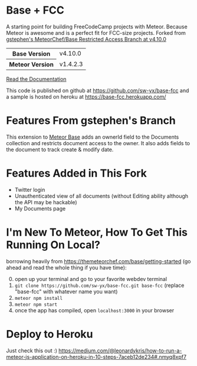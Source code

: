 # Base + FCC
A starting point for building FreeCodeCamp projects with Meteor. Because Meteor is awesome and is a perfect fit for FCC-size projects. Forked from [gstephen's MeteorChef/Base Restricted Access Branch at v4.10.0](https://github.com/rgstephens/base/tree/extendDoc)

<table>
  <tbody>
    <tr>
      <th>Base Version</th>
      <td>v4.10.0</td>
    </tr>
    <tr>
      <th>Meteor Version</th>
      <td>v1.4.2.3</td>
    </tr>
  </tbody>
</table>

[Read the Documentation](http://themeteorchef.com/base)

This code is published on github at <https://github.com/sw-yx/base-fcc> and a sample is hosted on heroku at <https://base-fcc.herokuapp.com/>

# Features From gstephen's Branch

This extension to [Meteor Base](http://themeteorchef.com/base) adds an ownerId field to the Documents collection and restricts document access to the owner. It also adds fields to the document to track create & modify date.

# Features Added in This Fork

- Twitter login
- Unauthenticated view of all documents (without Editing ability although the API may be hackable)
- My Documents page

# I'm New To Meteor, How To Get This Running On Local?

borrowing heavily from <https://themeteorchef.com/base/getting-started> (go ahead and read the whole thing if you have time):

0. open up your terminal and go to your favorite webdev terminal
1. `git clone https://github.com/sw-yx/base-fcc.git base-fcc` (replace "base-fcc" with whatever name you want)
2. `meteor npm install`
3. `meteor npm start`
4. once the app has compiled, open `localhost:3000` in your browser

# Deploy to Heroku

Just check this out :) <https://medium.com/@leonardykris/how-to-run-a-meteor-js-application-on-heroku-in-10-steps-7aceb12de234#.nmyq8xpf7>